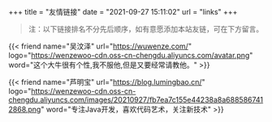 +++
title = "友情链接"
date = "2021-09-27 15:11:02"
url = "links"
+++

> 注：以下链接排名不分先后顺序，如有意愿添加本站友链，可在下方留言。

{{< friend name="吴汶泽" url="https://wuwenze.com/" logo="https://wenzewoo-cdn.oss-cn-chengdu.aliyuncs.com/avatar.png" word="这个大牛很有个性,我不服他,但是又要经常请教他。" >}}

{{< friend name="芦明宝" url="https://blog.lumingbao.cn/" logo="https://wenzewoo-cdn.oss-cn-chengdu.aliyuncs.com/images/20210927/fb7ea7c155e44238a8a6885867412868.png" word="专注Java开发，喜欢代码艺术，关注新技术" >}}


